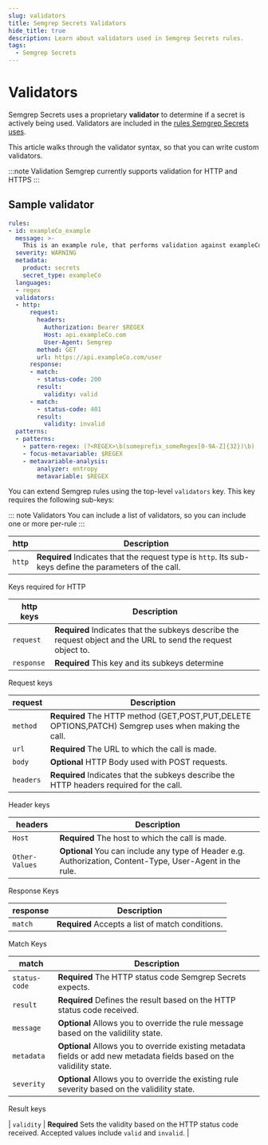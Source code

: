 ```yaml
---
slug: validators
title: Semgrep Secrets Validators
hide_title: true
description: Learn about validators used in Semgrep Secrets rules.
tags:
  - Semgrep Secrets
---
```


# Validators

Semgrep Secrets uses a proprietary **validator** to determine if a secret is
actively being used. Validators are included in the [rules Semgrep Secrets
uses](/semgrep-secrets/rules).

This article walks through the validator syntax, so that you can write custom
validators.

:::note Validation
Semgrep currently supports validation for HTTP and HTTPS
:::

## Sample validator

```yaml
rules:
- id: exampleCo_example
  message: >-
    This is an example rule, that performs validation against exampleCo.com
  severity: WARNING 
  metadata:
    product: secrets
    secret_type: exampleCo
  languages:
  - regex
  validators:
  - http:
      request:
        headers:
          Authorization: Bearer $REGEX
          Host: api.exampleCo.com
          User-Agent: Semgrep
        method: GET
        url: https://api.exampleCo.com/user
      response:
      - match:
        - status-code: 200
        result:
          validity: valid
      - match:
        - status-code: 401
        result:
          validity: invalid 
  patterns:
  - patterns:
    - pattern-regex: (?<REGEX>\b(someprefix_someRegex[0-9A-Z]{32})\b)
    - focus-metavariable: $REGEX
    - metavariable-analysis:
        analyzer: entropy
        metavariable: $REGEX
```

You can extend Semgrep rules using the top-level `validators` key. This key requires the following sub-keys:

::: note Validators 
You can include a list of validators, so you can include one or more per-rule
:::

| http | Description |
| -------  | ------ |
| `http` | **Required** Indicates that the request type is `http`. Its sub-keys define the parameters of the call. |

Keys required for HTTP 

| http keys | Description |
| -------  | ------ |
| `request` | **Required** Indicates that the subkeys describe the request object and the URL to send the request object to. |
| `response`  | **Required** This key and its subkeys determine 
<!-- maybe need to split response out from here-->

Request keys

| request | Description |
| -------  | ------ |
| `method` | **Required** The HTTP method (GET,POST,PUT,DELETE OPTIONS,PATCH) Semgrep uses when making the call. |
| `url` | **Required** The URL to which the call is made.  |
| `body` | **Optional** HTTP Body used with POST requests.  |
| `headers` | **Required** Indicates that the subkeys describe the HTTP headers required for the call. |


Header keys

| headers | Description |
| -------  | ------ |
| `Host` | **Required** The host to which the call is made. |
| `Other-Values` | **Optional** You can include any type of Header e.g. Authorization, Content-Type, User-Agent in the rule. |

Response Keys

| response | Description |
| -------  | ------ |
| `match` | **Required** Accepts a list of match conditions. |


Match Keys

| match | Description |
| -------  | ------ |
| `status-code` | **Required** The HTTP status code Semgrep Secrets expects. |
| `result` | **Required** Defines the result based on the HTTP status code received. |
| `message` | **Optional** Allows you to override the rule message based on the validility state. |
| `metadata` | **Optional** Allows you to override existing metadata fields or add new metadata fields based on the validility state. |
| `severity` | **Optional** Allows you to override the existing rule severity based on the validility state. |

Result keys

| `validity` | **Required** Sets the validity based on the HTTP status code received. Accepted values include `valid` and `invalid`. |

<!--## Examples
If we have examples of validators, it might be nice to put them here, along with explanations of anything interesting
-->